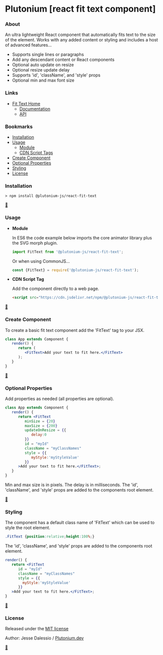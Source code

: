 # Plutonium [react fit text component]
### About
An ultra lightweight React component that automatically fits text to the size of the element. Works with any added content or styling and includes a host of advanced features...
   * Supports single lines or paragraphs
   * Add any descendant content or React components
   * Optional auto update on resize
   * Optional resize update delay
   * Supports 'id', 'className', and 'style' props
   * Optional min and max font size


### Links

* [Fit Text Home](https://plutonium.dev/wp/libraries/react-fit-text/)
   * [Documentation](https://plutonium.dev/wp/libraries/react-fit-text/documentation)
   * [API](https://plutonium.dev/wp/libraries/react-fit-text/api)


### Bookmarks
* [Installation](#Installation)
* [Usage](#Usage)
   * [Module](#Module)
   * [CDN Script Tags](#CDN-Script-Tags)
* [Create Component](#create_component)
* [Optional Properties](#optional_properties)
* [Styling](#Styling)
* [License](#License)


### <a id="Installation"></a>Installation
```
> npm install @plutonium-js/react-fit-text
```

**[:arrow_up_small:](#bookmarks)**	

### <a id="Usage" style="color:yellow;"></a>Usage

* <a id="Module"></a>**Module**
   
   In ES6 the code example below imports the core animator library plus the SVG morph plugin.
   ```javascript
   import FitText from '@plutonium-js/react-fit-text';
   ```
   Or when using CommonJS...
   ```javascript
   const {FitText} = require('@plutonium-js/react-fit-text');
   ```
   
* <a id="CDN-Script-Tags"></a>**CDN Script Tag**
   
    Add the component directly to a web page.
   ```html
   <script src="https://cdn.jsdelivr.net/npm/@plutonium-js/react-fit-text@1/dist/bundle.js"></script>
   ```

**[:arrow_up_small:](#bookmarks)**	
   
### <a id="create_component"></a>Create Component
To create a basic fit text component add the 'FitText' tag to your JSX.
```jsx
class App extends Component {
   render() {
      return (
         <FitText>Add your text to fit here.</FitText>
      );
   }
}
```

**[:arrow_up_small:](#bookmarks)**	

### <a id="optional_properties"></a>Optional Properties
Add properties as needed (all properties are optional).
```jsx
class App extends Component {
   render() {
      return <FitText
         minSize = {20}
         maxSize = {200}
         updateOnResize = {{
            delay:0
         }}
         id = "myId"
         className = "myClassNames"
         style = {{
            myStyle:'myStyleValue'
	     }}
      >Add your text to fit here.</FitText>;
   }
}
```
Min and max size is in pixels. The delay is in milliseconds. The 'id', 'className', and 'style' props are added to the components root element.

**[:arrow_up_small:](#bookmarks)**	
   
### <a id="styling"></a>Styling
The component has a default class name of 'FitText' which can be used to style the root element.
```css
.FitText {position:relative;height:100%;}
```
The 'id', 'className', and 'style' props are added to the components root element.
```jsx
render() {
   return <FitText
      id = "myId"
      className = "myClassNames"
      style = {{
		myStyle:'myStyleValue'
	  }}
   >Add your text to fit here.</FitText>;
}
```

**[:arrow_up_small:](#bookmarks)**	

### <a id="License"></a>License

Released under the [MIT license](LICENSE.md)

Author: Jesse Dalessio / [Plutonium.dev](https://plutonium.dev)

**[:arrow_up_small:](#bookmarks)**